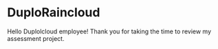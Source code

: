 # DuploRaincloud

Hello Duplolcloud employee! Thank you for taking the time to review my assessment project.
